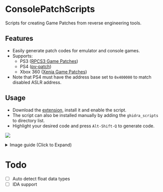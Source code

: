 # ConsolePatchScripts
Scripts for creating Game Patches from reverse engineering tools.

## Features
- Easily generate patch codes for emulator and console games.
- Supports:
  - PS3 ([RPCS3 Game Patches](https://wiki.rpcs3.net/index.php?title=Help:Game_Patches#Standard_format))
  - PS4 ([py-patch](https://github.com/illusion0001/py-patcher/blob/main/data/example.yml))
  - Xbox 360 ([Xenia Game Patches](https://github.com/xenia-canary/game-patches))
- Note that PS4 must have the address base set to `0x400000` to match disabled ASLR address.

## Usage
- Download the [extension](https://github.com/illusion0001/ConsolePatchScripts/releases/latest), install it and enable the script.
- The script can also be installed manually by adding the `ghidra_scripts` to directory list.
- Highlight your desired code and press `Alt-Shift-Q` to generate code.

![](https://user-images.githubusercontent.com/37698908/159830228-7063bf0f-d0b7-457c-81a1-6f717a975913.png)

<details>
<summary>Image guide (Click to Expand)</summary>

![](https://user-images.githubusercontent.com/37698908/159781314-da756466-ff39-48ac-92d9-9fdb15b4c48d.png)

</details>

# Todo
- [ ] Auto detect float data types
- [ ] IDA support
